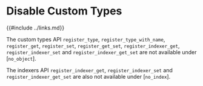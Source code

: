 Disable Custom Types
====================

{{#include ../links.md}}

The custom types API `register_type`, `register_type_with_name`, `register_get`, `register_set`, `register_get_set`,
`register_indexer_get`, `register_indexer_set` and `register_indexer_get_set` are not available under [`no_object`].

The indexers API `register_indexer_get`, `register_indexer_set` and `register_indexer_get_set` are also
not available under [`no_index`].
